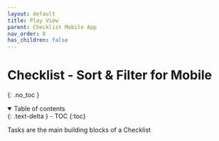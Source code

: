 ```yaml
---
layout: default
title: Play View
parent: Checklist Mobile App
nav_order: 8
has_children: false
---
```

# Checklist - Sort & Filter for Mobile
{: .no_toc }

<details open markdown="block">
  <summary>
    Table of contents
  </summary>
  {: .text-delta }
- TOC
{:toc}
</details>


Tasks are the main building blocks of a Checklist